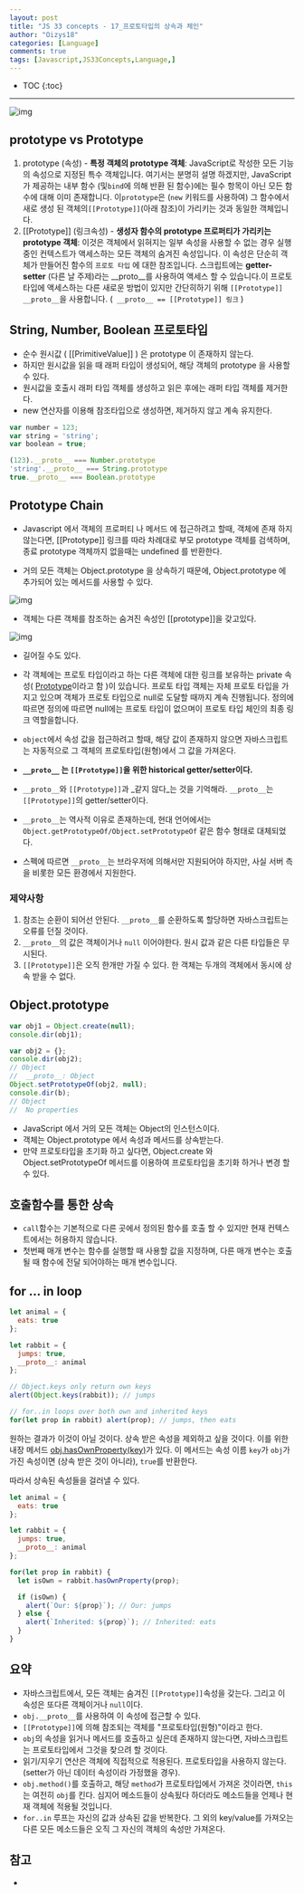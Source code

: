 ```yaml
---
layout: post
title: "JS 33 concepts - 17_프로토타입의 상속과 체인"
author: "Oizys18"
categories: [Language]
comments: true
tags: [Javascript,JS33Concepts,Language,]
---
```

* TOC
{:toc}
* * *
![img](https://camo.githubusercontent.com/666ddb2149ddfaadf7d80c5c344b8cdfc8495529/68747470733a2f2f70726f636573732e66696c65737461636b6170692e636f6d2f63616368653d6578706972793a6d61782f726573697a653d77696474683a313035302f344a4839685230365132536d31467466376b6661)

## prototype vs Prototype

1. prototype (속성) - **특정 객체의 prototype 객체**: JavaScript로 작성한 모든 기능의 속성으로 지정된 특수 객체입니다. 여기서는 분명히 설명 하겠지만, JavaScript가 제공하는 내부 함수 (및`bind`에 의해 반환 된 함수)에는 필수 항목이 아닌 모든 함수에 대해 이미 존재합니다. 이`prototype`은 (`new` 키워드를 사용하여) 그 함수에서 새로 생성 된 객체의`[[Prototype]]`(아래 참조)이 가리키는 것과 동일한 객체입니다.
2. [[Prototype]] (링크속성) - **생성자 함수의 prototype 프로퍼티가 가리키는 prototype 객체**: 이것은 객체에서 읽혀지는 일부 속성을 사용할 수 없는 경우 실행중인 컨텍스트가 액세스하는 모든 객체의 숨겨진 속성입니다. 이 속성은 단순히 객체가 만들어진 함수의 `프로토 타입` 에 대한 참조입니다. 스크립트에는 **getter-setter** (다른 날 주제)라는 __proto__를 사용하여 액세스 할 수 있습니다.이 프로토 타입에 액세스하는 다른 새로운 방법이 있지만 간단히하기 위해 `[[Prototype]]` `__proto__`을 사용합니다. (` __proto__ == [[Prototype]] 링크` )

## String, Number, Boolean 프로토타입

- 순수 원시값 ( [[PrimitiveValue]] ) 은 prototype 이 존재하지 않는다.
- 하지만 원시값을 읽을 때 래퍼 타입이 생성되어, 해당 객체의 prototype 을 사용할 수 있다.
- 원시값을 호출시 래퍼 타입 객체를 생성하고 읽은 후에는 래퍼 타입 객체를 제거한다.
- new 연산자를 이용해 참조타입으로 생성하면, 제거하지 않고 계속 유지한다.

```js
var number = 123;
var string = 'string';
var boolean = true;

(123).__proto__ === Number.prototype
'string'.__proto__ === String.prototype
true.__proto__ === Boolean.prototype
```



## Prototype Chain 

- Javascript 에서 객체의 프로퍼티 나 메서드 에 접근하려고 할때, 객체에 존재 하지 않는다면, [[Prototype]] 링크를 따라 차례대로 부모 prototype 객체를 검색하며, 종료 prototype 객체까지 없을때는 undefined 를 반환한다.

- 거의 모든 객체는 Object.prototype 을 상속하기 때문에, Object.prototype 에 추가되어 있는 메서드를 사용할 수 있다.



![img](https://github.com/Lee-hyuna/33-js-concepts-kr/wiki/resource/yongkwan/17/01.png)

- 객체는 다른 객체를 참조하는 숨겨진 속성인 [[prototype]]을 갖고있다.

![img](https://github.com/Lee-hyuna/33-js-concepts-kr/wiki/resource/yongkwan/17/04.png)

- 길어질 수도 있다.

- 각 객체에는 프로토 타입이라고 하는 다른 객체에 대한 링크를 보유하는 private 속성( [Prototype](https://github.com/Lee-hyuna/33-js-concepts-kr/wiki/Prototype)이라고 함 )이 있습니다. 프로토 타입 객체는 자체 프로토 타입을 가지고 있으며 객체가 프로토 타입으로 null로 도달할 때까지 계속 진행됩니다. 정의에 따르면 정의에 따르면 null에는 프로토 타입이 없으며이 프로토 타입 체인의 최종 링크 역할을합니다.
-  `object`에서 속성 값을 접근하려고 할때, 해당 값이 존재하지 않으면 자바스크립트는 자동적으로 그 객체의 프로토타입(원형)에서 그 값을 가져온다.
- **`__proto__` 는 `[[Prototype]]`을 위한 historical getter/setter이다.**
- `__proto__`와 `[[Prototype]]`과 _같지 않다_는 것을 기억해라. `__proto__`는 `[[Prototype]]`의 getter/setter이다.
- `__proto__`는 역사적 이유로 존재하는데, 현대 언어에서는 `Object.getPrototypeOf/Object.setPrototypeOf` 같은 함수 형태로 대체되었다. 
- 스펙에 따르면 `__proto__`는 브라우저에 의해서만 지원되어야 하지만, 사실 서버 측을 비롯한 모든 환경에서 지원한다. 



### 제약사항

1. 참조는 순환이 되어선 안된다. `__proto__`를 순환하도록 할당하면 자바스크립트는 오류를 던질 것이다.
2. `__proto__`의 값은 객체이거나 `null` 이어야한다. 원시 값과 같은 다른 타입들은 무시된다.
3. `[[Prototype]]`은 오직 한개만 가질 수 있다. 한 객체는 두개의 객체에서 동시에 상속 받을 수 없다.

## Object.prototype

```js
var obj1 = Object.create(null);
console.dir(obj1);

var obj2 = {};
console.dir(obj2);
// Object
//  __proto__: Object
Object.setPrototypeOf(obj2, null);
console.dir(b);
// Object
//  No properties
```

- JavaScript 에서 거의 모든 객체는 Object의 인스턴스이다.
- 객체는 Object.prototype 에서 속성과 메서드를 상속받는다.
- 만약 프로토타입을 초기화 하고 싶다면, Object.create 와 Object.setPrototypeOf 메서드를 이용하여 프로토타입을 초기화 하거나 변경 할 수 있다.



## 호출함수를 통한 상속

- `call`함수는 기본적으로 다른 곳에서 정의된 함수를 호출 할 수 있지만 현재 컨텍스트에서는 허용하지 않습니다. 
- 첫번째 매개 변수는 함수를 실행할 때 사용할 값을 지정하며, 다른 매개 변수는 호출 될 때 함수에 전달 되어야하는 매개 변수입니다.

## for ... in loop

```js
let animal = {
  eats: true
};

let rabbit = {
  jumps: true,
  __proto__: animal
};

// Object.keys only return own keys
alert(Object.keys(rabbit)); // jumps

// for..in loops over both own and inherited keys
for(let prop in rabbit) alert(prop); // jumps, then eats
```

원하는 결과가 이것이 아닐 것이다. 상속 받은 속성을 제외하고 싶을 것이다. 이를 위한 내장 메서드 [obj.hasOwnProperty(key)](https://developer.mozilla.org/en-US/docs/Web/JavaScript/Reference/Global_Objects/Object/hasOwnProperty)가 있다. 이 메서드는 속성 이름 `key`가 `obj`가 가진 속성이면 (상속 받은 것이 아니라), `true`를 반환한다.

따라서 상속된 속성들을 걸러낼 수 있다.

```js
let animal = {
  eats: true
};

let rabbit = {
  jumps: true,
  __proto__: animal
};

for(let prop in rabbit) {
  let isOwn = rabbit.hasOwnProperty(prop);

  if (isOwn) {
    alert(`Our: ${prop}`); // Our: jumps
  } else {
    alert(`Inherited: ${prop}`); // Inherited: eats
  }
}
```

## 요약

- 자바스크립트에서, 모든 객체는 숨겨진 `[[Prototype]]`속성을 갖는다. 그리고 이 속성은 또다른 객체이거나 `null`이다.
- `obj.__proto__`를 사용하여 이 속성에 접근할 수 있다.
- `[[Prototype]]`에 의해 참조되는 객체를 "프로토타입(원형)"이라고 한다.
- `obj`의 속성을 읽거나 메서드를 호출하고 싶은데 존재하지 않는다면, 자바스크립트는 프로토타입에서 그것을 찾으려 할 것이다.
- 읽기/지우기 연산은 객체에 직접적으로 적용된다. 프로토타입을 사용하지 않는다.(setter가 아닌 데이터 속성이라 가정했을 경우).
- `obj.method()`를 호출하고, 해당 `method`가 프로토타입에서 가져온 것이라면, `this`는 여전히 `obj`를 킨다. 심지어 메소드들이 상속됬다 하더라도 메소드들을 언제나 현재 객체에 적용될 것입니다.
- `for..in` 루프는 자신의 값과 상속된 값을 반복한다. 그 외의 key/value를 가져오는 다른 모든 메소드들은 오직 그 자신의 객체의 속성만 가져온다.





## 참고

- [Javascript 와 Prototype 프로토 타입]:https://medium.com/@pks2974/javascript-%EC%99%80-prototype-%ED%94%84%EB%A1%9C%ED%86%A0-%ED%83%80%EC%9E%85-515f759bff79(https://medium.com/@pks2974/javascript-와-prototype-프로토-타입-515f759bff79)